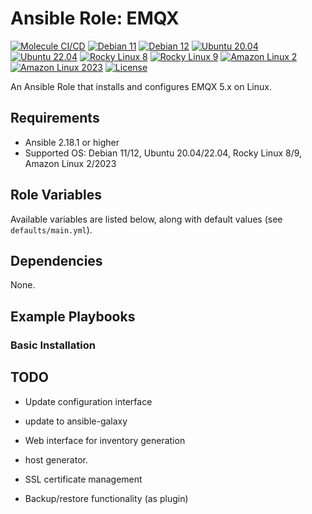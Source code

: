 # Ansible Role: EMQX

[![Molecule CI/CD](https://github.com/zhongwencool/ansible-role-emqx/actions/workflows/molecule.yml/badge.svg)](https://github.com/zhongwencool/ansible-role-emqx/actions/workflows/molecule.yml) [![Debian 11](https://img.shields.io/badge/Debian-11-blue?logo=debian)](https://www.debian.org/) [![Debian 12](https://img.shields.io/badge/Debian-12-blue?logo=debian)](https://www.debian.org/) [![Ubuntu 20.04](https://img.shields.io/badge/Ubuntu-20.04-orange?logo=ubuntu)](https://ubuntu.com/) [![Ubuntu 22.04](https://img.shields.io/badge/Ubuntu-22.04-orange?logo=ubuntu)](https://ubuntu.com/) [![Rocky Linux 8](https://img.shields.io/badge/Rocky%20Linux-8-green?logo=rocky-linux)](https://rockylinux.org/) [![Rocky Linux 9](https://img.shields.io/badge/Rocky%20Linux-9-green?logo=rocky-linux)](https://rockylinux.org/) [![Amazon Linux 2](https://img.shields.io/badge/Amazon%20Linux-2-232F3E?logo=amazon-aws)](https://aws.amazon.com/amazon-linux-2/) [![Amazon Linux 2023](https://img.shields.io/badge/Amazon%20Linux-2023-232F3E?logo=amazon-aws)](https://aws.amazon.com/linux/) [![License](https://img.shields.io/badge/License-Apache--2.0-blue.svg)](https://opensource.org/licenses/Apache-2.0)


An Ansible Role that installs and configures EMQX 5.x on Linux.

## Requirements

- Ansible 2.18.1 or higher
- Supported OS: Debian 11/12, Ubuntu 20.04/22.04, Rocky Linux 8/9, Amazon Linux 2/2023

## Role Variables

Available variables are listed below, along with default values (see `defaults/main.yml`).
## Dependencies

None.

## Example Playbooks

### Basic Installation



## TODO
- Update configuration interface
- update to ansible-galaxy
 
- Web interface for inventory generation
- host generator.
- SSL certificate management
- Backup/restore functionality (as plugin)